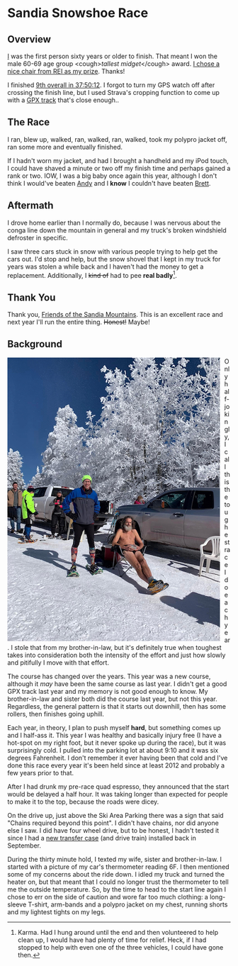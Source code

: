 # Sandia Snowshoe Race
## Overview
[I](https://runsignup.com/Race/Results/121254/IndividualResult/dgfR?resultSetId=363582#U27103220)
was the first person sixty years or older to finish.  That meant I won
the male 60-69 age group &lt;cough>_tallest midget_&lt;/cough> award.
[I chose a nice chair from REI as my
prize](https://youtu.be/S2y3KjIPAZo?t=565).  Thanks!

I finished [9th overall in 37:50:12](https://runsignup.com/Race/Results/121254#resultSetId-363582).  I forgot to turn my GPS watch
off after crossing the
finish line, but I used Strava's cropping function to come up with a [GPX
track](https://www.strava.com/activities/8429966466) that's close enough..

## The Race
I ran, blew up, walked, ran, walked, ran, walked, took my polypro
jacket off, ran some more and eventually finished.

If I hadn't worn my jacket, and had I brought a handheld and my iPod
touch, I could have shaved a minute or two off my finish time and
perhaps gained a rank or two.  IOW, I was a big baby once again this
year, although I don't think I would've beaten
[Andy](https://ultrasignup.com/results_participant.aspx?fname=Andrew&lname=Gray)
and I **know** I couldn't have beaten [Brett](https://ultrasignup.com/results_participant.aspx?fname=Brett&lname=Sanborn).  

## Aftermath
I drove home earlier than I normally do, because I was nervous about the conga
line down the mountain in general and my truck's broken windshield
defroster in specific.

I saw three cars stuck in snow with various people trying to help get
the cars out. I'd stop and help, but the snow shovel that I
kept in my truck for years was stolen a while back and I haven't had the
money to get a replacement.  Additionally, I ~~kind of~~ had to pee **real badly**[^1].

## Thank You

Thank you, [Friends of the Sandia
Mountains](https://friendsofthesandias.org/).  This is an excellent
race and next year I'll run the entire thing.  ~~Honest!~~ Maybe!

## Background
<img src="sandia-snowshoe-race/cooling-down.jpg"
     title="Cooling Down"
     alt="Cliff Matthews, cooling off next to Andy Gray"
     style="float: left; margin-right: 10px;" />

Only half-jokingly, I call this the toughest race I do each year.  I stole
that from my brother-in-law, but it's definitely true when toughest takes
into consideration both the intensity of the effort and just how slowly and
pitifully I move with that effort.

The course has changed over the years.  This year was a new course, although
it _may_ have been the same course as last year.  I didn't get a good GPX
track last year and my memory is not good enough to know.  My brother-in-law
and sister both did the course last year, but not this year. Regardless, the
general pattern is that it starts out downhill, then has some rollers, then
finishes going uphill.

Each year, in theory, I plan to push myself **hard**, but something comes up
and I half-ass it.  This year I was healthy and basically injury free (I
have a hot-spot on my right foot, but it never spoke up during the race), but
it was surprisingly cold.  I pulled into the parking lot at about 9:10 and
it was six degrees Fahrenheit.  I don't remember it ever having been that cold
and I've done this race every year it's been held since at least 2012 and
probably a few years prior to that.

After I had drunk my pre-race quad espresso, they announced that the
start would be delayed a half hour.  It was taking longer than expected
for people to make it to the top, because the roads were dicey.

On the drive up, just above the Ski Area Parking there was a sign that
said "Chains required beyond this point".  I didn't have chains, nor
did anyone else I saw.  I did have four wheel drive, but to be honest,
I hadn't tested it since I had a [new transfer
case](../2022/big_cottonwood_marathon.md#friday-morning-moab-to-spanish-fork)
(and drive train) installed back in September.

During the thirty minute hold, I texted my wife, sister and brother-in-law.
I started with a picture of my car's thermometer reading 6F.  I then mentioned
some of my concerns about the ride down.  I idled my truck and turned the
heater on, but that meant that I could no longer trust the thermometer to
tell me the outside temperature.  So, by the time to head to the start line
again I chose to err on the side of caution and wore far too much clothing:
a long-sleeve T-shirt, arm-bands and a polypro jacket on my chest, running
shorts and my lightest tights on my legs.

[^1]: Karma. Had I hung around until the end and then volunteered to
help clean up, I would have had plenty of time for relief.
Heck, if I had stopped to help with even one of the three vehicles, I could
have gone then.
